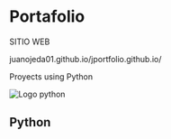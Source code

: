 # Portafolio 

SITIO WEB

juanojeda01.github.io/jportfolio.github.io/ 



Proyects using Python  


![Logo python](/01.png)

## Python



